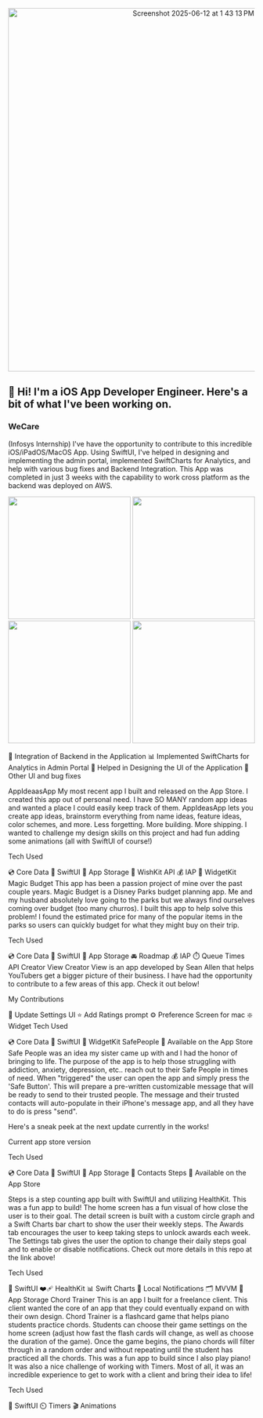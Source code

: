 
<div align="center">
  <img width="741" alt="Screenshot 2025-06-12 at 1 43 13 PM" src="https://github.com/user-attachments/assets/aeeee210-b4ff-4455-98e5-5db3c42fcf8d" />
</div>

<h2><strong>👋 Hi! I'm a iOS App Developer Engineer. Here's a bit of what I've been working on.</strong></h2>

<h3>WeCare</h3>

(Infosys Internship) I've have the opportunity to contribute to this incredible iOS/iPadOS/MacOS App. Using SwiftUI, I've helped in designing and implementing the admin portal, implemented SwiftCharts for Analytics, and help with various bug fixes and Backend Integration. This App was completed in just 3 weeks with the capability to work cross platform as the backend was deployed on AWS.


<img src="https://github.com/user-attachments/assets/aff4c320-5c39-45d0-9aab-dfcaf9af6a75" width="250" />
<img src="https://github.com/user-attachments/assets/b607d6c4-bceb-4641-9e81-80e9d667e338" width="250" />
<img src="https://github.com/user-attachments/assets/5317f4db-62e7-4120-8804-30166ed7fc7e" width="250" />
<img src="https://github.com/user-attachments/assets/f0a2ad71-c546-4f9e-8e0a-231580815455" width="250" />
  

💬 Integration of Backend in the Application
📊 Implemented SwiftCharts for Analytics in Admin Portal
📲 Helped in Designing the UI of the Application
💬 Other UI and bug fixes


AppIdeaasApp
My most recent app I built and released on the App Store. I created this app out of personal need. I have SO MANY random app ideas and wanted a place I could easily keep track of them. AppIdeasApp lets you create app ideas, brainstorm everything from name ideas, feature ideas, color schemes, and more. Less forgetting. More building. More shipping. I wanted to challenge my design skills on this project and had fun adding some animations (all with SwiftUI of course!)

  

Tech Used

💿 Core Data
🎨 SwiftUI
🏦 App Storage
🎁 WishKit API
💰 IAP
📲 WidgetKit
Magic Budget
This app has been a passion project of mine over the past couple years. Magic Budget is a Disney Parks budget planning app. Me and my husband absolutely love going to the parks but we always find ourselves coming over budget (too many churros). I built this app to help solve this problem! I found the estimated price for many of the popular items in the parks so users can quickly budget for what they might buy on their trip.

  

Tech Used

💿 Core Data
🎨 SwiftUI
🏦 App Storage
🚘 Roadmap
💰 IAP
⏱️ Queue Times API
Creator View
Creator View is an app developed by Sean Allen that helps YouTubers get a bigger picture of their business.
I have had the opportunity to contribute to a few areas of this app. Check it out below!

 

My Contributions

🎨 Update Settings UI
⭐️ Add Ratings prompt
⚙️ Preference Screen for mac
❇️ Widget
Tech Used

💿 Core Data
🎨 SwiftUI
🔲 WidgetKit
SafePeople
📲 Available on the App Store
Safe People was an idea my sister came up with and I had the honor of bringing to life. The purpose of the app is to help those struggling with addiction, anxiety, depression, etc.. reach out to their Safe People in times of need. When "triggered" the user can open the app and simply press the 'Safe Button'. This will prepare a pre-written customizable message that will be ready to send to their trusted people. The message and their trusted contacts will auto-populate in their iPhone's message app, and all they have to do is press "send".


Here's a sneak peek at the next update currently in the works!




Current app store version

   

Tech Used

💿 Core Data
🎨 SwiftUI
🏦 App Storage
📇 Contacts
Steps
📲 Available on the App Store

Steps is a step counting app built with SwiftUI and utilizing HealthKit. This was a fun app to build! The home screen has a fun visual of how close the user is to their goal. The detail screen is built with a custom circle graph and a Swift Charts bar chart to show the user their weekly steps. The Awards tab encourages the user to keep taking steps to unlock awards each week. The Settings tab gives the user the option to change their daily steps goal and to enable or disable notifications. Check out more details in this repo at the link above!

     

Tech Used

🎨 SwiftUI
❤️‍🩹 HealthKit
📊 Swift Charts
🔔 Local Notifications
🗂️ MVVM
💾 App Storage
Chord Trainer
This is an app I built for a freelance client. This client wanted the core of an app that they could eventually expand on with their own design. Chord Trainer is a flashcard game that helps piano students practice chords. Students can choose their game settings on the home screen (adjust how fast the flash cards will change, as well as choose the duration of the game). Once the game begins, the piano chords will filter through in a random order and without repeating until the student has practiced all the chords. This was a fun app to build since I also play piano! It was also a nice challenge of working with Timers. Most of all, it was an incredible experience to get to work with a client and bring their idea to life!

  

Tech Used

🎨 SwiftUI
⏲️ Timers
🎬 Animations
